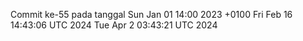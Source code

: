 Commit ke-55 pada tanggal Sun Jan 01 14:00 2023 +0100
Fri Feb 16 14:43:06 UTC 2024
Tue Apr  2 03:43:21 UTC 2024
